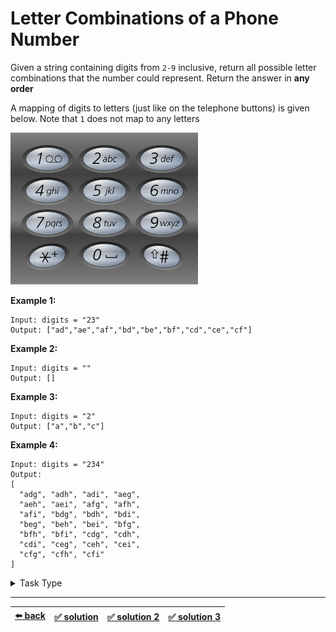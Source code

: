 # Letter Combinations of a Phone Number

Given a string containing digits from `2-9` inclusive, return all possible letter combinations that the number could represent. Return the answer in __any order__

A mapping of digits to letters (just like on the telephone buttons) is given below. Note that `1` does not map to any letters

<img src=./telephone-keypad.png width=300 />

__Example 1:__

```
Input: digits = "23"
Output: ["ad","ae","af","bd","be","bf","cd","ce","cf"]
```

__Example 2:__

```
Input: digits = ""
Output: []
```

__Example 3:__

```
Input: digits = "2"
Output: ["a","b","c"]
```

__Example 4:__

```
Input: digits = "234"
Output:
[
  "adg", "adh", "adi", "aeg",
  "aeh", "aei", "afg", "afh",
  "afi", "bdg", "bdh", "bdi",
  "beg", "beh", "bei", "bfg",
  "bfh", "bfi", "cdg", "cdh",
  "cdi", "ceg", "ceh", "cei",
  "cfg", "cfh", "cfi"
]
```

<details>

<summary>Task Type</summary>

This a Backtracking Task Type. Think of each button of the phone as an array consisting of 3 elements (for button `"2"` the elements of the array are `['a', 'b', 'c']`). As you can see if we have digits `234` then in order to solve the task we need to find all the unique combinations of values of the arrays `['a', 'b', 'c']`, `['d', 'e', 'f']` and `['g', 'h', 'i']`. Thus we can solve the task if we use the approach to get all unique combinations of values of many arrays in any order. In order to do this we need to tweak the approach called "Merge two Queues of prefixes" which we have seen in pure form in [this task](../unpack-ip/task.md)

It works in this way:
1. At the beginning, it is an empty string
2. The new layer is obtained by adding characters at the end of the previous layer
3. After the new layer is obtained, the previous layer is not used

Here is a visual representation of the algorithm:

<img src=./letter-combinations-queue.gif width=400 />

__Note:__ you can also get all unique combinations of values of many arrays in any order by using the recursive variation of the approach ([solution 3](./solution-3.js)) but as we have seen in the past using a Queue is more efficient than recursion because with a Queue you don't risk getting a stack overflow error

</details>

---

| [:arrow_left: back](../../task-type.md) | [:white_check_mark: solution](./solution.js) | [:white_check_mark: solution 2](./solution-2.js) | [:white_check_mark: solution 3](./solution-3.js) |
| :---: | :---: | :---: | :---: |

